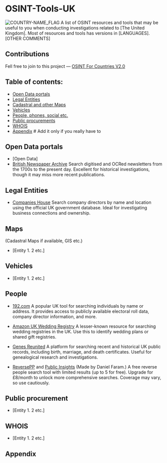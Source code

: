 # OSINT-Tools-UK
<img src="LINK-TO-THE-FLAG.PNG" alt="COUNTRY-NAME_FLAG"/>
A list of OSINT resources and tools that may be useful to you when conducting investigations related to [The United Kingdom]. Most of resources and tools has versions in [LANGUAGES]. [OTHER COMMENTS]

## Contributions
Fell free to join to this project — [OSINT For Countries V2.0](https://github.com/paulpogoda/OSINT-for-countries-V2.0)

## Table of contents:
 - [Open Data portals](#open-data-portals)
 - [Legal Entities](#legal-entities)
 - [Cadastral and other Maps](#maps)
 - [Vehicles](#vehicles)
 - [People, phones, social etc.](#people)
 - [Public procurements](#public-procurement)
 - [WHOIS](#whois)
 - [Appendix](#appendix) # Add it only if you really have to

## Open Data portals
- [Open Data]
- [British Newspaper Archive](https://www.britishnewspaperarchive.co.uk) Search digitised and OCRed newsletters from the 1700s to the present day. Excellent for historical investigations, though it may miss more recent publications.

## Legal Entities
- [Companies House](https://find-and-update.company-information.service.gov.uk) Search company directors by name and location using the official UK government database. Ideal for investigating business connections and ownership.

## Maps
(Cadastral Maps if available, GIS etc.)
- [Entity 1. 2 etc.]

## Vehicles
- [Entity 1. 2 etc.]

## People 
- [192.com]() A popular UK tool for searching individuals by name or address. It provides access to publicly available electoral roll data, company director information, and more.

- [Amazon UK Wedding Registry](https://www.amazon.co.uk/wedding/search)
A lesser-known resource for searching wedding registries in the UK. Use this to identify wedding plans or shared gift registries.

- [Genes Reunited](https://www.genesreunited.co.uk/search/)
A platform for searching recent and historical UK public records, including birth, marriage, and death certificates. Useful for genealogical research and investigations.

- [ReversePP](https://search.reversepp.com) and [Public Insights](https://cradle.publicinsights.uk) (Made by Daniel Faram.) A free reverse people search tool with limited results (up to 5 for free). Upgrade for £8/month to unlock more comprehensive searches. Coverage may vary, so use cautiously.


## Public procurement
- [Entity 1. 2 etc.]

## WHOIS
- [Entity 1. 2 etc.]

## Appendix
